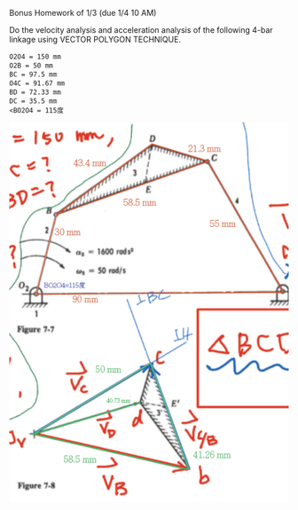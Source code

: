 Bonus Homework of 1/3 (due 1/4 10 AM)

Do the velocity analysis and acceleration analysis of the following 4-bar linkage using VECTOR POLYGON TECHNIQUE.
```
O2O4 = 150 mm
O2B = 50 mm
BC = 97.5 mm
O4C = 91.67 mm
BD = 72.33 mm
DC = 35.5 mm
<BO2O4 = 115度
```
![image.png](https://raw.githubusercontent.com/Ash0645/image_remote/main/202401032209920.png)
